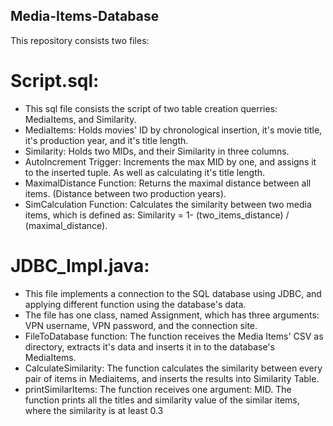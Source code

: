 ## Media-Items-Database
This repository consists two files:
# Script.sql:
- This sql file consists the script of two table creation querries: MediaItems, and Similarity.
- MediaItems: Holds movies' ID by chronological insertion, it's movie title, it's production year, and it's title length.
- Similarity: Holds two MIDs, and their Similarity in three columns.
- AutoIncrement Trigger: Increments the max MID by one, and assigns it to the inserted tuple. As well as calculating it's title length.
- MaximalDistance Function: Returns the maximal distance between all items. (Distance between two production years).
- SimCalculation Function: Calculates the similarity between two media items, which is defined as: Similarity = 1- (two_items_distance) / (maximal_distance).

# JDBC_Impl.java:
- This file implements a connection to the SQL database using JDBC, and applying different function using the database's data.
- The file has one class, named Assignment, which has three arguments: VPN username, VPN password, and the connection site. 
- FileToDatabase function: The function receives the Media Items' CSV as directory, extracts it's data and inserts it in to the database's MediaItems.
- CalculateSimilarity: The function calculates the similarity between every pair of items in Mediaitems, and inserts the results into Similarity Table.
- printSimilarItems: The function receives one argument: MID. The function prints all the titles and similarity value of the similar items, where the similarity is at least 0.3
